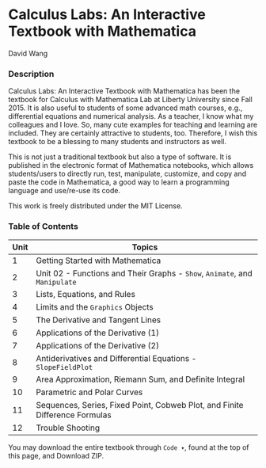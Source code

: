 # Calculus Labs: An Interactive Textbook with Mathematica
David Wang

### Description

Calculus Labs: An Interactive Textbook with Mathematica has been the textbook for Calculus with Mathematica Lab at Liberty University since Fall 2015. It is also useful to students of some advanced math courses, e.g., differential equations and numerical analysis. As a teacher, I know what my colleagues and I love. So, many cute examples for teaching and learning are included. They are certainly attractive to students, too. Therefore, I wish this textbook to be a blessing to many students and instructors as well.

This is not just a traditional textbook but also a type of software. It is published in the electronic format of Mathematica notebooks, which allows students/users to directly run, test, manipulate, customize, and copy and paste the code in Mathematica, a good way to learn a programming language and use/re-use its code.

This work is freely distributed under the MIT License. 

### Table of Contents

|   Unit      | Topics                                                 |
|   --------- | -------------------------------------------------------|
|   1         | Getting Started with Mathematica                       |
|   2         | Unit 02 - Functions and Their Graphs - ```Show```, ```Animate```, and ```Manipulate``` |
|   3         | Lists, Equations, and Rules                            |
|   4         | Limits and the ```Graphics``` Objects                  |
|   5         | The Derivative and Tangent Lines                       |
|   6         | Applications of the Derivative (1)                     |
|   7         | Applications of the Derivative (2)                     |
|   8         | Antiderivatives and Differential Equations - ```SlopeFieldPlot```             |
|   9         | Area Approximation, Riemann Sum, and Definite Integral |
|   10        | Parametric and Polar Curves                            |
|   11        | Sequences, Series, Fixed Point, Cobweb Plot, and Finite Difference Formulas      |
|   12        | Trouble Shooting                                       |

You may download the entire textbook through ```Code ▾```, found at the top of this page, and Download ZIP.
